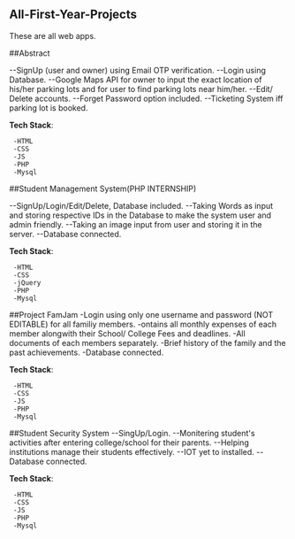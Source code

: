 ## All-First-Year-Projects
These are all web apps.


##Abstract

--SignUp (user and owner) using  Email OTP verification.
--Login using Database.
--Google Maps API for owner to input the exact location of his/her parking lots and for user to find parking lots near him/her.
--Edit/ Delete accounts.
--Forget Password option included.
--Ticketing System iff parking lot is booked.

**Tech Stack**:

     -HTML
     -CSS
     -JS
     -PHP
     -Mysql

##Student Management System(PHP INTERNSHIP)

--SignUp/Login/Edit/Delete, Database included.
--Taking Words as input and storing respective IDs in the Database to make the system user and admin friendly.
--Taking an image input from user and storing it in the server.
--Database connected.

**Tech Stack**:

     -HTML
     -CSS
     -jQuery
     -PHP
     -Mysql


##Project FamJam
-Login using only one username and password (NOT EDITABLE) for all familiy members.
-ontains all monthly expenses of each member alongwith their School/ College Fees and deadlines.
-All documents of each members separately.
-Brief history of the family and the past achievements.
-Database connected.

 **Tech Stack**:

     -HTML
     -CSS
     -JS
     -PHP
     -Mysql

##Student Security System
--SingUp/Login.
--Monitering student's activities after entering college/school for their parents.
--Helping institutions manage their students effectively.
--IOT yet to installed.
--Database connected.

**Tech Stack**:

     -HTML
     -CSS
     -JS
     -PHP
     -Mysql